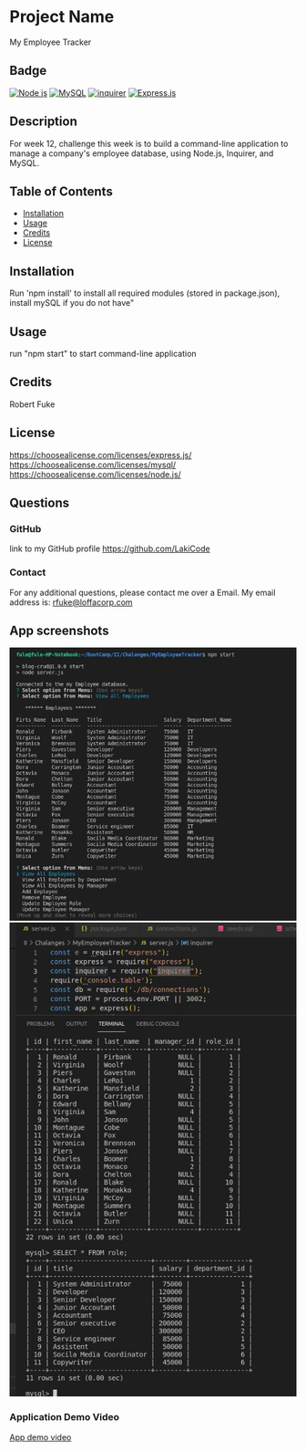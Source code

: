 # Project Name
  My Employee Tracker
  ## Badge 
[![Node js](https://img.shields.io/badge/node.js-%2343853D.svg?style=for-the-badge&logo=node-dot-js&logoColor=white)](https://shields.io/)
[![MySQL](https://img.shields.io/badge/html5-%23E34F26.svg?style=for-the-badge&logo=MySLQ&logoColor=white)](https://shields.io/)
[![inquirer](https://img.shields.io/badge/inquirer-%231572B6.svg?style=for-the-badge&logo=inquirer&logoColor=white)](https://shields.io/)
[![Express.js](https://img.shields.io/badge/express.js-%23404d59.svg?style=for-the-badge&logo=express&logoColor=%2361DAFB)](https://shields.io/)

  ## Description 
 For week 12, challenge this week is to build a command-line application to manage a company's employee database, using Node.js, Inquirer, and MySQL.
  
  ## Table of Contents
  *  [Installation](#installation)
  *  [Usage](#usage)
  *  [Credits](#credits)
  *  [License](#license)
  ## Installation 
 Run 'npm install' to install all required modules (stored in package.json), install mySQL if you do not have"
  ## Usage 
 run "npm start" to start command-line application
  ## Credits 
 Robert Fuke
  ## License 
  https://choosealicense.com/licenses/express.js/
  https://choosealicense.com/licenses/mysql/
  https://choosealicense.com/licenses/node.js/

  ## Questions
  ### GitHub 
 link to my GitHub profile 
 https://github.com/LakiCode
  ### Contact 
 For any additional questions, please contact me over a Email. 
 My email address is: 
 rfuke@loffacorp.com
## App screenshots
![alt text](images/app_console.JPG "Application console-line")
![alt text](/images/mySQL.JPG "Employee and Role tables in MySQL")
### Application Demo Video
<a href="https://drive.google.com/file/d/1mJwMRflS8mz9ZYLJP05_hK_he0M2pDT0/view" target="_blank">App demo video</a>
